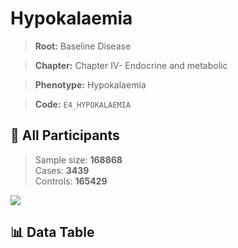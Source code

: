 # Hypokalaemia

> **Root:** Baseline Disease  

> **Chapter:** Chapter IV- Endocrine and metabolic  

> **Phenotype:** Hypokalaemia  

> **Code:** `E4_HYPOKALAEMIA`

## 🧪 All Participants  
> Sample size: **168868**  
> Cases: **3439**  
> Controls: **165429**
<img src="/Sensitive/Figures/ALL/Incidence/E4_HYPOKALAEMIA.png"/>

## 📊 Data Table
<CsvTableMRF src="/Sensitive/Data/ALL/Incidence/COX_E4_HYPOKALAEMIA.csv"/>


